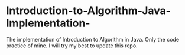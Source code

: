 # Introduction-to-Algorithm-Java-Implementation-
The implementation of Introduction to Algorithm in Java. Only the code practice of mine. I will try my best to update this repo. 
